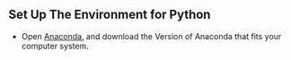 ## Set Up The Environment for Python



* Open [Anaconda.](https://www.anaconda.com/products/individual) and download the Version of Anaconda that fits your computer system. 

